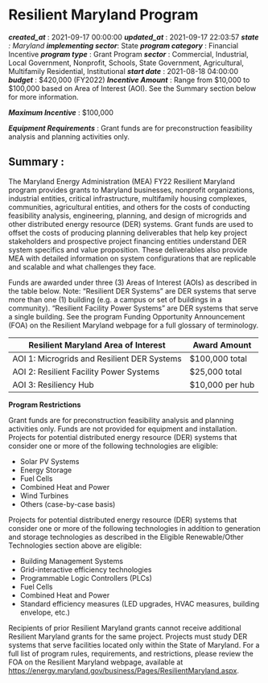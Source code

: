 # Resilient Maryland Program 
 ***created_at*** : 2021-09-17 00:00:00 
 ***updated_at*** : 2021-09-17 22:03:57 
 ***state** : Maryland 
 **implementing sector***: State 
 ***program category*** : Financial Incentive 
 ***program type*** : Grant Program 
 ***sector*** : Commercial, Industrial, Local Government, Nonprofit, Schools, State Government, Agricultural, Multifamily Residential, Institutional 
 ***start date*** : 2021-08-18 04:00:00 
 ***budget*** : $420,000 (FY2022) 
 ***Incentive Amount*** : Range from $10,000 to $100,000 based on Area of Interest (AOI). See the
Summary section below for more information.

 
 ***Maximum Incentive*** : $100,000

 
 ***Equipment Requirements*** : Grant funds are for preconstruction feasibility analysis and planning
activities only.

 
 ## Summary : 
 The Maryland Energy Administration (MEA) FY22 Resilient Maryland program
provides grants to Maryland businesses, nonprofit organizations, industrial
entities, critical infrastructure, multifamily housing complexes, communities,
agricultural entities, and others for the costs of conducting feasibility
analysis, engineering, planning, and design of microgrids and other
distributed energy resource (DER) systems. Grant funds are used to offset the
costs of producing planning deliverables that help key project stakeholders
and prospective project financing entities understand DER system specifics and
value proposition. These deliverables also provide MEA with detailed
information on system configurations that are replicable and scalable and what
challenges they face.

Funds are awarded under three (3) Areas of Interest (AOIs) as described in the
table below. Note: “Resilient DER Systems” are DER systems that serve more
than one (1) building (e.g. a campus or set of buildings in a community).
“Resilient Facility Power Systems” are DER systems that serve a single
building. See the program Funding Opportunity Announcement (FOA) on the
Resilient Maryland webpage for a full glossary of terminology.

Resilient Maryland Area of Interest | Award Amount  
---|---  
AOI 1: Microgrids and Resilient DER Systems | $100,000 total  
AOI 2: Resilient Facility Power Systems | $25,000 total  
AOI 3: Resiliency Hub | $10,000 per hub  
  
**Program Restrictions**

Grant funds are for preconstruction feasibility analysis and planning
activities only. Funds are not provided for equipment and installation.
Projects for potential distributed energy resource (DER) systems that consider
one or more of the following technologies are eligible:

  * Solar PV Systems
  * Energy Storage
  * Fuel Cells
  * Combined Heat and Power
  * Wind Turbines 
  * Others (case-by-case basis)

Projects for potential distributed energy resource (DER) systems that consider
one or more of the following technologies in addition to generation and
storage technologies as described in the Eligible Renewable/Other Technologies
section above are eligible:

  * Building Management Systems
  * Grid-interactive efficiency technologies
  * Programmable Logic Controllers (PLCs)
  * Fuel Cells
  * Combined Heat and Power
  * Standard efficiency measures (LED upgrades, HVAC measures, building envelope, etc.)

Recipients of prior Resilient Maryland grants cannot receive additional
Resilient Maryland grants for the same project. Projects must study DER
systems that serve facilities located only within the State of Maryland. For a
full list of program rules, requirements, and restrictions, please review the
FOA on the Resilient Maryland webpage, available at
<https://energy.maryland.gov/business/Pages/ResilientMaryland.aspx>.

 
 
